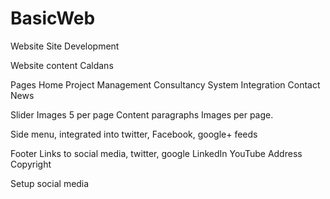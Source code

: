 BasicWeb
========

Website Site Development


Website content Caldans 

Pages 
Home
Project Management
Consultancy
System Integration
Contact
News

Slider Images 5 per page
Content paragraphs Images per page.

Side menu, integrated into twitter, Facebook, google+ feeds

Footer 
Links to social media, twitter, google LinkedIn YouTube 
Address 
Copyright

Setup social media

